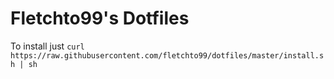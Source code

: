 # Fletchto99's Dotfiles

To install just `curl https://raw.githubusercontent.com/fletchto99/dotfiles/master/install.sh | sh`